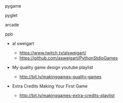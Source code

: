 
pygame

pyglet 

arcade 

ppb

* al sweigart 
    * https://www.twitch.tv/alsweigart/
    * https://github.com/asweigart/PythonStdioGames

* My quality game design youtube playlist
    * http://bit.ly/makinggames-quality-games

* Extra Credits Making Your First Game
    * http://bit.ly/makinggames-extra-credits-playlist